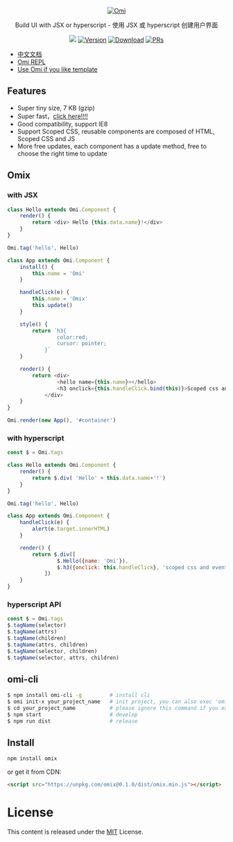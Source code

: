 <p align="center">
  <a href="##Omix"><img src="http://images2017.cnblogs.com/blog/105416/201708/105416-20170807101916221-348284001.png" alt="Omi"></a>
</p>
<p align="center">
Build UI with JSX or hyperscript - 使用 JSX 或 hyperscript 创建用户界面
</p>
<p align="center">
  <a href="https://travis-ci.org/AlloyTeam/omix"><img src="https://travis-ci.org/AlloyTeam/omix.svg"></a>
  <a href="https://www.npmjs.com/package/omix"><img src="https://img.shields.io/npm/v/omix.svg" alt="Version"></a>
  <a href="https://www.npmjs.com/package/omix"><img src="https://img.shields.io/npm/dm/omix.svg" alt="Download"></a>
  <a href="CONTRIBUTING.md"><img src="https://img.shields.io/badge/PRs-welcome-brightgreen.svg" alt="PRs"></a>
</p>


* [中文文档](./docs/README.md)
* [Omi REPL](https://alloyteam.github.io/omix/repl/)
* [Use Omi if you like template](https://alloyteam.github.io/omi)

## Features

* Super tiny size, 7 KB (gzip)
* Super fast，[click here!!!!](https://alloyteam.github.io/omix/example/perfs)
* Good compatibility, support IE8
* Support Scoped CSS, reusable components are composed of HTML, Scoped CSS and JS
* More free updates, each component has a update method, free to choose the right time to update

## Omix 

### with JSX

``` js
class Hello extends Omi.Component {
    render() {
        return <div> Hello {this.data.name}!</div>
    }
}

Omi.tag('hello', Hello)

class App extends Omi.Component {
    install() {
        this.name = 'Omi'
    }

    handleClick(e) {
        this.name = 'Omix' 
        this.update()
    }

    style() {
        return `h3{
	            color:red;
	            cursor: pointer;
	        }`
    }

    render() {
        return <div>
	            <hello name={this.name}></hello>
	            <h3 onclick={this.handleClick.bind(this)}>Scoped css and event test! click me!</h3>
	        </div>
    }
}

Omi.render(new App(), '#container')
```

### with hyperscript

``` js
const $ = Omi.tags

class Hello extends Omi.Component {
    render() {
        return $.div( 'Hello' + this.data.name+'!')
    }
}

Omi.tag('hello', Hello)

class App extends Omi.Component {
    handleClick(e) {
        alert(e.target.innerHTML)
    }

    render() {
        return $.div([
	            $.Hello({name: 'Omi'}),
	            $.h3({onclick: this.handleClick}, 'scoped css and event test! click me!')
	        ])
    }
}
```

### hyperscript API

```js
const $ = Omi.tags
$.tagName(selector)
$.tagName(attrs)
$.tagName(children)
$.tagName(attrs, children)
$.tagName(selector, children)
$.tagName(selector, attrs, children)
```

## omi-cli

```bash
$ npm install omi-cli -g         # install cli
$ omi init-x your_project_name   # init project, you can also exec 'omi init' in an empty folder
$ cd your_project_name           # please ignore this command if you executed 'omi init' in an empty folder
$ npm start                      # develop
$ npm run dist                   # release
```

## Install

``` bash
npm install omix
```

or get it from CDN:

``` html
<script src="https://unpkg.com/omix@0.1.0/dist/omix.min.js"></script>
```


# License
This content is released under the [MIT](http://opensource.org/licenses/MIT) License.
